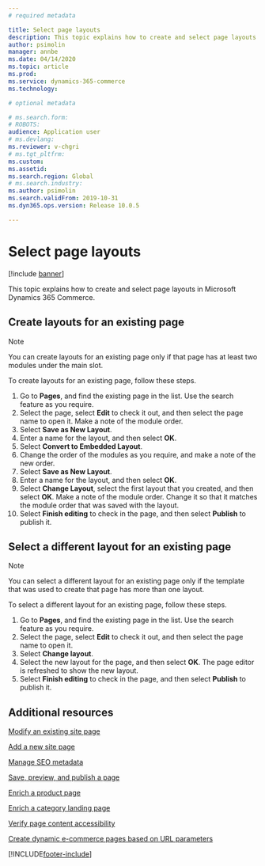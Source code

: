 ```yaml
---
# required metadata

title: Select page layouts
description: This topic explains how to create and select page layouts in Microsoft Dynamics 365 Commerce.
author: psimolin
manager: annbe
ms.date: 04/14/2020
ms.topic: article
ms.prod: 
ms.service: dynamics-365-commerce
ms.technology: 

# optional metadata

# ms.search.form: 
# ROBOTS: 
audience: Application user
# ms.devlang: 
ms.reviewer: v-chgri
# ms.tgt_pltfrm: 
ms.custom: 
ms.assetid: 
ms.search.region: Global
# ms.search.industry: 
ms.author: psimolin
ms.search.validFrom: 2019-10-31
ms.dyn365.ops.version: Release 10.0.5

---
```


# Select page layouts


[!include [banner](includes/banner.md)]

This topic explains how to create and select page layouts in Microsoft Dynamics 365 Commerce.

## Create layouts for an existing page

> [!NOTE]
> You can create layouts for an existing page only if that page has at least two modules under the main slot.

To create layouts for an existing page, follow these steps.

1. Go to **Pages**, and find the existing page in the list. Use the search feature as you require.
1. Select the page, select **Edit** to check it out, and then select the page name to open it. Make a note of the module order.
1. Select **Save as New Layout**.
1. Enter a name for the layout, and then select **OK**.
1. Select **Convert to Embedded Layout**.
1. Change the order of the modules as you require, and make a note of the new order.
1. Select **Save as New Layout**.
1. Enter a name for the layout, and then select **OK**.
1. Select **Change Layout**, select the first layout that you created, and then select **OK**. Make a note of the module order. Change it so that it matches the module order that was saved with the layout.
1. Select **Finish editing** to check in the page, and then select **Publish** to publish it. 

## Select a different layout for an existing page

> [!NOTE]
> You can select a different layout for an existing page only if the template that was used to create that page has more than one layout.

To select a different layout for an existing page, follow these steps.

1. Go to **Pages**, and find the existing page in the list. Use the search feature as you require.
1. Select the page, select **Edit** to check it out, and then select the page name to open it.
1. Select **Change layout**.
1. Select the new layout for the page, and then select **OK**. The page editor is refreshed to show the new layout.
1. Select **Finish editing** to check in the page, and then select **Publish** to publish it.

## Additional resources

[Modify an existing site page](modify-existing-page.md)

[Add a new site page](add-new-page.md)

[Manage SEO metadata](manage-seo-metadata.md)

[Save, preview, and publish a page](save-preview-publish-page.md)

[Enrich a product page](enrich-product-page.md)

[Enrich a category landing page](enrich-category-page.md)

[Verify page content accessibility](verify-accessibility.md)

[Create dynamic e-commerce pages based on URL parameters](create-dynamic-pages.md)



[!INCLUDE[footer-include](../includes/footer-banner.md)]